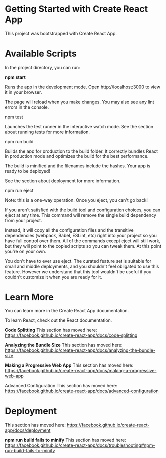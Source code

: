 # Getting Started with Create React App 
This project was bootstrapped with Create React App.

# Available Scripts
In the project directory, you can run:

<b>npm start</b>

Runs the app in the development mode.
Open http://localhost:3000 to view it in your browser.

The page will reload when you make changes.
You may also see any lint errors in the console.

npm test

Launches the test runner in the interactive watch mode.
See the section about running tests for more information.

npm run build

Builds the app for production to the build folder.
It correctly bundles React in production mode and optimizes the build for the best performance.

The build is minified and the filenames include the hashes.
Your app is ready to be deployed!

See the section about deployment for more information.

npm run eject

Note: this is a one-way operation. Once you eject, you can't go back!

If you aren't satisfied with the build tool and configuration choices, you can eject at any time. This command will remove the single build dependency from your project.

Instead, it will copy all the configuration files and the transitive dependencies (webpack, Babel, ESLint, etc) right into your project so you have full control over them. All of the commands except eject will still work, but they will point to the copied scripts so you can tweak them. At this point you're on your own.

You don't have to ever use eject. The curated feature set is suitable for small and middle deployments, and you shouldn't feel obligated to use this feature. However we understand that this tool wouldn't be useful if you couldn't customize it when you are ready for it.

# Learn More
You can learn more in the Create React App documentation.

To learn React, check out the React documentation.

<b>Code Splitting</b>
This section has moved here: https://facebook.github.io/create-react-app/docs/code-splitting

<b>Analyzing the Bundle Size</b>
This section has moved here: https://facebook.github.io/create-react-app/docs/analyzing-the-bundle-size

<b>Making a Progressive Web App</b>
This section has moved here: https://facebook.github.io/create-react-app/docs/making-a-progressive-web-app

</b>Advanced Configuration</b>
This section has moved here: https://facebook.github.io/create-react-app/docs/advanced-configuration

# Deployment
This section has moved here: https://facebook.github.io/create-react-app/docs/deployment

<b>npm run build fails to minify</b>
This section has moved here: https://facebook.github.io/create-react-app/docs/troubleshooting#npm-run-build-fails-to-minify
